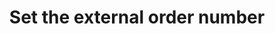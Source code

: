 ---
title: "Set the external order number"
name: "sourcemeta_apifact_evolution"
key: "param_external_order_no"
description: "Order setting: Could be channel_order_code or purchase order number when populating the external order number"
user_friendly_description: "Set the external order number in Evolution as the channel order code for instance when syncing orders to Evolution."
default: ""
values: []
tags: [sourcemeta,apifact,evolution,sage-100-evolution,sage-200-evolution]
type: "meta"
process: "orders"
headless: true
---